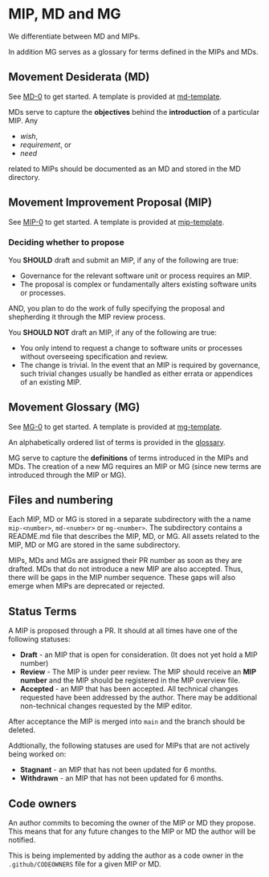 
# MIP, MD and MG

We differentiate between MD and MIPs. 

In addition MG serves as a glossary for terms defined in the MIPs and MDs.

## Movement Desiderata (MD) 

See [MD-0](./MD/md-0) to get started. A template is provided at [md-template](md-template.md).

MDs serve to capture the **objectives** behind the **introduction** of a particular MIP.
Any  
- _wish_, 
- _requirement_, or 
- _need_ 

related to MIPs should be documented as an MD and stored in the MD directory. 

## Movement Improvement Proposal (MIP)

See [MIP-0](./MIP/mip-0) to get started. A template is provided at [mip-template](mip-template.md).


### Deciding whether to propose
You **SHOULD** draft and submit an MIP, if any of the following are true:
- Governance for the relevant software unit or process requires an MIP.
- The proposal is complex or fundamentally alters existing software units or processes.

AND, you plan to do the work of fully specifying the proposal and shepherding it through the MIP review process. 

You **SHOULD NOT** draft an MIP, if any of the following are true:
- You only intend to request a change to software units or processes without overseeing specification and review.
- The change is trivial. In the event that an MIP is required by governance, such trivial changes usually be handled as either errata or appendices of an existing MIP. 

## Movement Glossary (MG)

See [MG-0](./MIP/mg-0) to get started. A template is provided at [mg-template](mg-template.md).

An alphabetically ordered list of terms is provided in the [glossary](GLOSSARY.md).

MG serve to capture the **definitions** of terms introduced in the MIPs and MDs. The creation of a new MG requires an MIP or MG (since new terms are introduced through the MIP or MG).


## Files and numbering
Each MIP, MD or MG is stored in a separate subdirectory with the a name `mip-<number>`, `md-<number>` or `mg-<number>`. The subdirectory contains a README.md file that describes the MIP, MD, or MG. All assets related to the MIP, MD or MG are stored in the same subdirectory.

MIPs, MDs and MGs are assigned their PR number as soon as they are drafted. MDs that do not introduce a new MIP are also accepted. Thus, there will be gaps in the MIP number sequence. These gaps will also emerge when MIPs are deprecated or rejected.


## Status Terms

A MIP is proposed through a PR. It should at all times have one of the following statuses:
- **Draft** - an MIP that is open for consideration. (It does not yet hold a MIP number)
- **Review** - The MIP is under peer review. The MIP should receive an **MIP number** and the MIP should be registered in the MIP overview file.
- **Accepted** - an MIP that has been accepted. All technical changes requested have been addressed by the author. There may be additional non-technical changes requested by the MIP editor.

After acceptance the MIP is merged into `main` and the branch should be deleted.

Addtionally, the following statuses are used for MIPs that are not actively being worked on:
- **Stagnant** - an MIP that has not been updated for 6 months.
- **Withdrawn** - an MIP that has not been updated for 6 months.


## Code owners
An author commits to becoming the owner of the MIP or MD they propose. This means that for any future changes to the MIP or MD the author will be notified. 

This is being implemented by adding the author as a code owner in the `.github/CODEOWNERS` file for a given MIP or MD.
